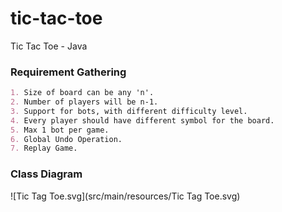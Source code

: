 # tic-tac-toe
Tic Tac Toe - Java

### Requirement Gathering
```markdown
1. Size of board can be any 'n'.
2. Number of players will be n-1.
3. Support for bots, with different difficulty level.
4. Every player should have different symbol for the board.
5. Max 1 bot per game.
6. Global Undo Operation.
7. Replay Game.
```
### Class Diagram
![Tic Tag Toe.svg](src/main/resources/Tic Tag Toe.svg)


